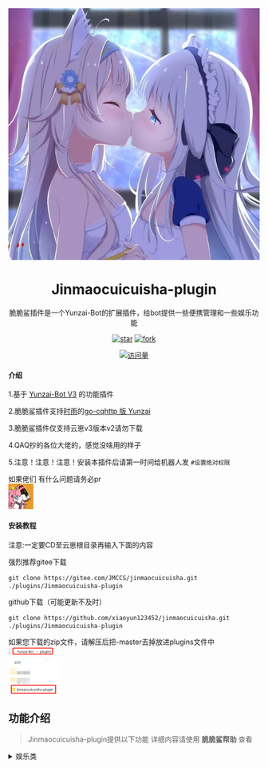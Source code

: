 
<div align="center">
  <img src="Resources/肾虚的脆脆鲨/可爱.png" alt="脆脆鲨" width = "600">

  
<h1>Jinmaocuicuisha-plugin</h1>



脆脆鲨插件是一个Yunzai-Bot的扩展插件，给bot提供一些便携管理和一些娱乐功能


</div>
<div align="center">

<a href='https://gitee.com/JMCCS/jinmaocuicuisha/stargazers'><img src='https://gitee.com/JMCCS/jinmaocuicuisha/badge/star.svg?theme=dark' alt='star'></img></a>
<a href='https://gitee.com/JMCCS/jinmaocuicuisha/members'><img src='https://gitee.com/JMCCS/jinmaocuicuisha/badge/fork.svg?theme=dark' alt='fork'></img></a>

[![访问量](https://profile-counter.glitch.me/jinmaocuicuisha/count.svg)](https://gitee.com/JMCCS/jinmaocuicuisha.git)

</div>

#### 介绍

1.基于 [Yunzai-Bot V3](https://gitee.com/yoimiya-kokomi/Yunzai-Bot) 的功能插件

2.脆脆鲨插件支持[时雨](https://gitee.com/TimeRainStarSky)的[go-cqhttp 版 Yunzai](https://gitee.com/TimeRainStarSky/Yunzai)

3.脆脆鲨插件仅支持云崽v3版本v2请勿下载

4.QAQ抄的各位大佬的，感觉没啥用的样子

5.注意！注意！注意！安装本插件后请第一时间给机器人发 `#设置绝对权限`

  如果佬们 有什么问题请务必pr
<br>
    <img src="Resources/肾虚的脆脆鲨/可爱吗.gif" width="10%">

#### 安装教程

注意:一定要CD至云崽根目录再输入下面的内容

强烈推荐gitee下载
```
git clone https://gitee.com/JMCCS/jinmaocuicuisha.git ./plugins/Jinmaocuicuisha-plugin
```
github下载（可能更新不及时）
```
git clone https://github.com/xiaoyun123452/jinmaocuicuisha.git ./plugins/Jinmaocuicuisha-plugin
```
如果您下载的zip文件，请解压后把-master去掉放进plugins文件中
<br>
    <img src="Resources/肾虚的脆脆鲨/ljjc.png" width="20%">

## 功能介绍

> Jinmaocuicuisha-plugin提供以下功能
> 详细内容请使用 **脆脆鲨帮助**  查看



<details>
  <summary>娱乐类</summary>

- 打人功能

    - 设置打人Bot名字

    - 本群【启用/禁用】打人
    
    - 打他【仅我/所有人】可用

    - 【写入/删除】打人api

    - api参考
    
    - 打他/打我
     
- 筛子功能

    - 筛子/roll

    - 重置筛子
    
    - 开
     
- 骂人功能

    - 【写入/删除】文字+内容

    - 词库列表
    
    - 【上传/删除】骂人图片 
    
    - 骂人图片列表 

<details>
  <summary>管理类（绝对权限）</summary>

- 自动撤回功能（撤回一切？）

    - 【开启/关闭】自动撤回    

    - 本群【启用/禁用】自动撤回
    
    - 设置自动撤回时间【时间】+秒
     
- 云崽主人管理

    - 拉黑用户

    - 拉黑解除

    - 拉黑列表
    
    - 拉黑群+群号

    - 解除拉黑群

    - 群拉黑列表

- 云崽管理

    - 全局【禁用/启用】+功能名字

    - 全局禁用列表

    - 清理全局禁用
    
    - 【设置/删除】白名单+功能

    - 白名单列表

    - 清理白名单

</details>

#### 使用说明

1. · 发送 `#脆脆鲨帮助` 查看脆脆鲨食用说明（第一次使用需先 #设置绝对权限 ）

#### 宣一下群
欢迎各位大佬萌新进群玩：`脆脆鲨群:` [657142904](https://jq.qq.com/?_wv=1027&k=PrOc8Qp4)

#### 插件报错解决方法
1.从plugins中删除Jinmaocuicuisha-plugin重新下载脆脆鲨插件（适用于大多数情况）

2.请查看你的崽是不是v3 脆脆鲨插件只支持v3

3.如果是更新插件后报错了 请耐心等待会修复

4.如果报错显示的不是Jinmaocuicuisha-plugin插件载入失败 请手动打开plugins文件找到脆脆鲨插件改成Jinmaocuicuisha-plugin
如：    图片来自群友
<br>
    <img src="Resources/肾虚的脆脆鲨/dxxbc.png" width="70%">

注意大小写

还是无法解决请加群发送后台截图进行询问


[云崽Bot问题点击此处跳转查看解决问题](https://www.wolai.com/bVJh7bXVrubjDyioVf9mmR)
 


### 免责声明

1. 功能仅限内部交流与小范围使用，请勿将 `Yunzai-Bot` 及 `Jinmaocuicuisha-plugin` 用于任何以盈利为目的的场景；
2. 素材均来自于网络，仅供交流学习使用，如有侵权请联系，会立即删除。
